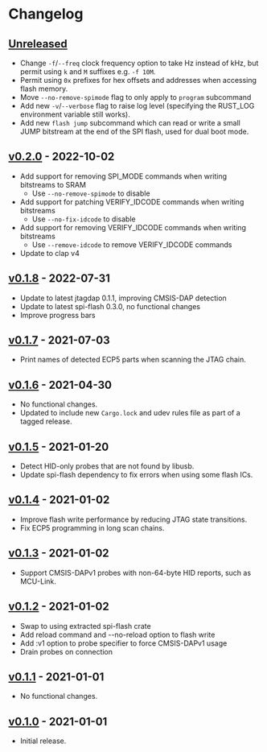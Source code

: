 # Changelog

## [Unreleased]

* Change `-f`/`--freq` clock frequency option to take Hz instead of kHz,
  but permit using `k` and `M` suffixes e.g. `-f 10M`.
* Permit using `0x` prefixes for hex offsets and addresses when accessing
  flash memory.
* Move `--no-remove-spimode` flag to only apply to `program` subcommand
* Add new `-v`/`--verbose` flag to raise log level (specifying the RUST_LOG
  environment variable still works).
* Add new `flash jump` subcommand which can read or write a small JUMP
  bitstream at the end of the SPI flash, used for dual boot mode.

## [v0.2.0] - 2022-10-02

* Add support for removing SPI_MODE commands when writing bitstreams to SRAM
    * Use `--no-remove-spimode` to disable
* Add support for patching VERIFY_IDCODE commands when writing bitstreams
    * Use `--no-fix-idcode` to disable
* Add support for removing VERIFY_IDCODE commands when writing bitstreams
    * Use `--remove-idcode` to remove VERIFY_IDCODE commands
* Update to clap v4

## [v0.1.8] - 2022-07-31

* Update to latest jtagdap 0.1.1, improving CMSIS-DAP detection
* Update to latest spi-flash 0.3.0, no functional changes
* Improve progress bars

## [v0.1.7] - 2021-07-03

* Print names of detected ECP5 parts when scanning the JTAG chain.

## [v0.1.6] - 2021-04-30

* No functional changes.
* Updated to include new `Cargo.lock` and udev rules file as part of a tagged
  release.

## [v0.1.5] - 2021-01-20

* Detect HID-only probes that are not found by libusb.
* Update spi-flash dependency to fix errors when using some flash ICs.

## [v0.1.4] - 2021-01-02

* Improve flash write performance by reducing JTAG state transitions.
* Fix ECP5 programming in long scan chains.

## [v0.1.3] - 2021-01-02

* Support CMSIS-DAPv1 probes with non-64-byte HID reports, such as MCU-Link.

## [v0.1.2] - 2021-01-02

* Swap to using extracted spi-flash crate
* Add reload command and --no-reload option to flash write
* Add :v1 option to probe specifier to force CMSIS-DAPv1 usage
* Drain probes on connection

## [v0.1.1] - 2021-01-01

* No functional changes.

## [v0.1.0] - 2021-01-01

* Initial release.

[Unreleased]: https://github.com/adamgreig/ecpdap/compare/v0.2.0...HEAD
[v0.2.0]: https://github.com/adamgreig/ecpdap/compare/v0.1.8...v0.2.0
[v0.1.8]: https://github.com/adamgreig/ecpdap/compare/v0.1.7...v0.1.8
[v0.1.7]: https://github.com/adamgreig/ecpdap/compare/v0.1.6...v0.1.7
[v0.1.6]: https://github.com/adamgreig/ecpdap/compare/v0.1.5...v0.1.6
[v0.1.5]: https://github.com/adamgreig/ecpdap/compare/v0.1.4...v0.1.5
[v0.1.4]: https://github.com/adamgreig/ecpdap/compare/v0.1.3...v0.1.4
[v0.1.3]: https://github.com/adamgreig/ecpdap/compare/v0.1.2...v0.1.3
[v0.1.2]: https://github.com/adamgreig/ecpdap/compare/v0.1.1...v0.1.2
[v0.1.1]: https://github.com/adamgreig/ecpdap/compare/v0.1.0...v0.1.1
[v0.1.0]: https://github.com/adamgreig/ecpdap/tree/v0.1.0
